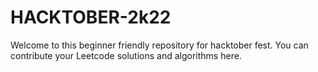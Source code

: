 # HACKTOBER-2k22

Welcome to this beginner friendly repository for hacktober fest.
You can contribute your Leetcode solutions and algorithms here.
